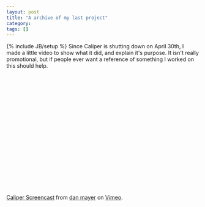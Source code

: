 ```yaml
---
layout: post
title: "A archive of my last project"
category:
tags: []
---
```

{% include JB/setup %}
Since Caliper is shutting down on April 30th, I made a little video to show what it did, and explain it's purpose. It isn't really promotional, but if people ever want a reference of something I worked on this should help.

<object width="400" height="300"><param name="allowfullscreen" value="true" /><param name="allowscriptaccess" value="always" /><param name="movie" value="http://vimeo.com/moogaloop.swf?clip_id=11358149&amp;server=vimeo.com&amp;show_title=1&amp;show_byline=1&amp;show_portrait=0&amp;color=&amp;fullscreen=1" /><embed src="http://vimeo.com/moogaloop.swf?clip_id=11358149&amp;server=vimeo.com&amp;show_title=1&amp;show_byline=1&amp;show_portrait=0&amp;color=&amp;fullscreen=1" type="application/x-shockwave-flash" allowfullscreen="true" allowscriptaccess="always" width="400" height="300"></embed></object><p><a href="http://vimeo.com/11358149">Caliper Screencast</a> from <a href="http://vimeo.com/user2008106">dan mayer</a> on <a href="http://vimeo.com">Vimeo</a>.</p>